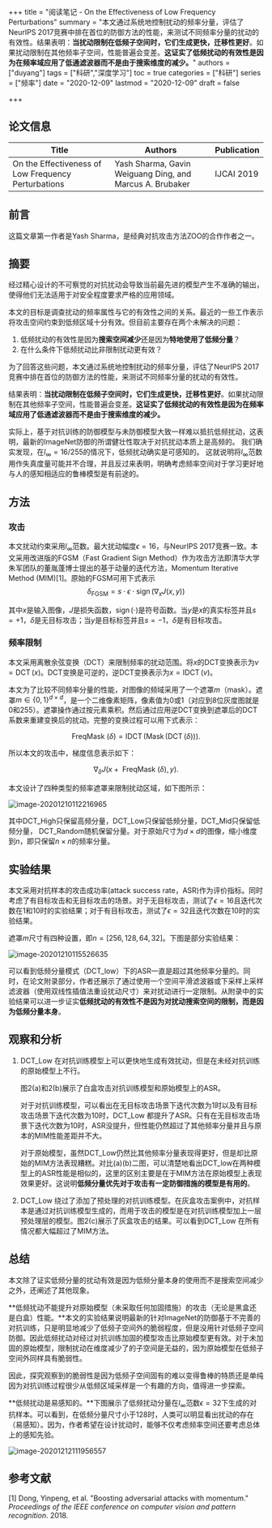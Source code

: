+++
title = "阅读笔记 - On the Effectiveness of Low Frequency Perturbations"
summary = "本文通过系统地控制扰动的频率分量，评估了NeurIPS 2017竞赛中排在首位的防御方法的性能，来测试不同频率分量的扰动的有效性。结果表明：**当扰动限制在低频子空间时，它们生成更快，迁移性更好**。如果扰动限制在其他频率子空间，性能普遍会变差。**这证实了低频扰动的有效性是因为在频率域应用了低通滤波器而不是由于搜索维度的减少。**"
authors = ["duyang"]
tags = ["科研","深度学习"]
toc = true
categories = ["科研"]
series = ["频率"]
date = "2020-12-09"
lastmod = "2020-12-09"
draft = false

+++


## 论文信息

| Title                                               | Authors                                                  | Publication |
| --------------------------------------------------- | -------------------------------------------------------- | ----------- |
| On the Effectiveness of Low Frequency Perturbations | Yash Sharma, Gavin Weiguang Ding, and Marcus A. Brubaker | IJCAI 2019  |

## 前言

这篇文章第一作者是Yash Sharma，是经典对抗攻击方法ZOO的合作作者之一。

## 摘要

经过精心设计的不可察觉的对抗扰动会导致当前最先进的模型产生不准确的输出，使得他们无法适用于对安全程度要求严格的应用领域。

本文的目标是调查扰动的频率属性与它的有效性之间的关系。最近的一些工作表示将攻击空间约束到低频区域十分有效。但目前主要存在两个未解决的问题：

1. 低频扰动的有效性是因为**搜索空间减少**还是因为**特地使用了低频分量**？
2. 在什么条件下低频扰动比非限制扰动更有效？

为了回答这些问题，本文通过系统地控制扰动的频率分量，评估了NeurIPS 2017竞赛中排在首位的防御方法的性能，来测试不同频率分量的扰动的有效性。

结果表明：**当扰动限制在低频子空间时，它们生成更快，迁移性更好**。如果扰动限制在其他频率子空间，性能普遍会变差。**这证实了低频扰动的有效性是因为在频率域应用了低通滤波器而不是由于搜索维度的减少。**

实际上，基于对抗训练的防御模型与未防御模型大致一样难以抵抗低频扰动，这表明，最新的ImageNet防御的所谓健壮性取决于对抗扰动本质上是高频的。 我们确实发现，在$l_{\infty}=16/255$的情况下，低频扰动确实是可感知的。 这就说明将$l_{\infty}$范数用作失真度量可能并不合理，并且反过来表明，明确考虑频率空间对于学习更好地与人的感知相适应的鲁棒模型是有前途的。

## 方法

### 攻击

本文扰动约束采用$l_{\infty}$范数。最大扰动幅度$\epsilon=16$，与NeurIPS 2017竞赛一致。本文采用改进版的FGSM（Fast Gradient Sign Method）作为攻击方法即清华大学朱军团队的董胤蓬博士提出的基于动量的迭代方法，Momentum Iterative Method (MIM)[1]。原始的FGSM可用下式表示
$$\delta_{\mathrm{FGSM}}=s\cdot \epsilon \cdot \operatorname{sign}\left(\nabla_{x} J(x, y)\right)$$

其中$x$是输入图像，$J$是损失函数，$\operatorname{sign}(\cdot)$是符号函数。当$y$是$x$的真实标签并且$s=+1$，$\delta$是无目标攻击；当$y$是目标标签并且$s=-1$，$\delta$是有目标攻击。

### 频率限制

本文采用离散余弦变换（DCT）来限制频率的扰动范围。将$x$的DCT变换表示为$v=\operatorname{DCT}(x)$。DCT变换是可逆的，逆DCT变换表示为$x=\operatorname{IDCT}(v)$。

本文为了比较不同频率分量的性能，对图像的频域采用了一个遮罩$m$（mask）。遮罩$m\in \{0,1\}^{d\times d}$，是一个二维像素矩阵，像素值为0或1（对应到8位灰度图就是0和255）。遮罩操作通过按元素乘积。然后通过应用逆DCT变换到遮罩后的DCT系数来重建变换后的扰动。完整的变换过程可以用下式表示：

$$\text { FreqMask }(\delta)=\operatorname{IDCT}(\operatorname{Mask}(\operatorname{DCT}(\delta))).$$

所以本文的攻击中，梯度信息表示如下：

$$\nabla_{\delta} J(x+\text { FreqMask }(\delta), y).$$

本文设计了四种类型的频率遮罩来限制扰动区域，如下图所示：

![image-20201210112216965](https://i.loli.net/2020/12/10/mcirJnDVAKoaOk3.png)

其中DCT_High只保留高频分量，DCT_Low只保留低频分量，DCT_Mid只保留低频分量， DCT_Random随机保留分量。对于原始尺寸为$d\times d$的图像，缩小维度到$n$，即只保留$n\times n$的频率分量。

## 实验结果

本文采用对抗样本的攻击成功率(attack success rate，ASR)作为评价指标。同时考虑了有目标攻击和无目标攻击的场景。对于无目标攻击，测试了$\epsilon=16$且迭代次数在1和10时的实验结果；对于有目标攻击，测试了$\epsilon=32$且迭代次数在10时的实验结果。

遮罩$m$尺寸有四种设置，即$n=[256,128,64,32]$。下图是部分实验结果：

![image-20201210115526635](https://i.loli.net/2020/12/10/GY5ApdZVfXnsi6w.png)

可以看到低频分量模式（DCT_low）下的ASR一直是超过其他频率分量的。同时，在论文附录部分，作者还展示了通过使用一个空间平滑滤波器或下采样上采样滤波器（使用双线性插值法重设扰动尺寸）来对扰动进行一定限制。从附录中的实验结果可以进一步证实**低频扰动的有效性不是因为对扰动搜索空间的限制，而是因为低频分量本身**。

## 观察和分析

1. DCT_Low 在对抗训练模型上可以更快地生成有效扰动，但是在未经对抗训练的原始模型上不行。

   图2(a)和2(b)展示了白盒攻击对抗训练模型和原始模型上的ASR。

   对于对抗训练模型，可以看出在无目标攻击场景下迭代次数为1时以及有目标攻击场景下迭代次数为10时，DCT_Low 都提升了ASR。只有在无目标攻击场景下迭代次数为10时，ASR没提升，但性能仍然超过了其他频率分量并且与原本的MIM性能差距并不大。

   对于原始模型，虽然DCT_Low仍然比其他频率分量表现得更好，但是却比原始的MIM方法表现糟糕。对比(a)(b)二图，可以清楚地看出DCT_low在两种模型上的ASR性能是相似的，这里的区别主要是在于MIM方法在原始模型上表现效果更好。这说明**低频分量优先对于攻击有一定防御措施的模型是有用的**。

2. DCT_Low 绕过了添加了预处理的对抗训练模型。在灰盒攻击案例中，对抗样本是通过对抗训练模型生成的，而用于攻击的模型是在对抗训练模型加上一层预处理层的模型。图2(c)展示了灰盒攻击的结果。可以看到DCT_Low 在所有情况都大幅超过了MIM方法。

## 总结

本文除了证实低频分量的扰动有效是因为低频分量本身的使用而不是搜索空间减少之外，还阐述了其他现象。

**低频扰动不能提升对原始模型（未采取任何加固措施）的攻击（无论是黑盒还是白盒）性能。**本文的实验结果说明最新的针对ImageNet的防御基于不完善的对抗训练，只是明显地减少了低频子空间外的脆弱程度，但是没用针对低频子空间防御。因此低频扰动对经过对抗训练加固的模型攻击比原始模型更有效。对于未加固的原始模型，限制扰动在维度减少了的子空间是无益的，因为原始模型在低频子空间外同样具有脆弱性。

因此，探究观察到的脆弱性是因为低频子空间固有的难以变得鲁棒的特质还是单纯因为对抗训练过程很少从低频区域采样是一个有趣的方向，值得进一步探索。

**低频扰动是易感知的。**下图展示了低频扰动分量在$l_{\infty}$范数$\epsilon=32$下生成的对抗样本。可以看到，在低频分量尺寸小于128时，人类可以明显看出扰动的存在（易感知）。因为，作者希望在设计扰动时，能够不仅考虑频率空间还要考虑总体上的感知先验。

![image-20201212111956557](https://i.loli.net/2020/12/12/THBQdWMzmwAelfb.png)

## 参考文献

[1] Dong, Yinpeng, et al. "Boosting adversarial attacks with momentum." *Proceedings of the IEEE conference on computer vision and pattern recognition*. 2018.






